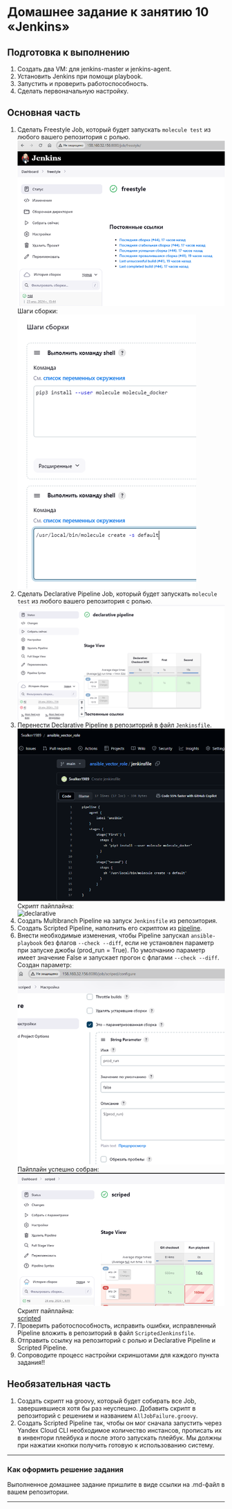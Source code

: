 # Домашнее задание к занятию 10 «Jenkins»

## Подготовка к выполнению

1. Создать два VM: для jenkins-master и jenkins-agent.
2. Установить Jenkins при помощи playbook.
3. Запустить и проверить работоспособность.
4. Сделать первоначальную настройку.

## Основная часть

1. Сделать Freestyle Job, который будет запускать `molecule test` из любого вашего репозитория с ролью.
![](https://github.com/Svalker1989/CICD/blob/master/09-ci-04-jenkins/1.PNG)
Шаги сборки:
![](https://github.com/Svalker1989/CICD/blob/master/09-ci-04-jenkins/1_1.PNG)
3. Сделать Declarative Pipeline Job, который будет запускать `molecule test` из любого вашего репозитория с ролью.
![](https://github.com/Svalker1989/CICD/blob/master/09-ci-04-jenkins/2.PNG)  
4. Перенести Declarative Pipeline в репозиторий в файл `Jenkinsfile`.
![](https://github.com/Svalker1989/CICD/blob/master/09-ci-04-jenkins/3.PNG)  
Скрипт пайплайна:  
![declarative](https://github.com/Svalker1989/CICD/blob/master/09-ci-04-jenkins/pipeline/declarative)  
5. Создать Multibranch Pipeline на запуск `Jenkinsfile` из репозитория.
6. Создать Scripted Pipeline, наполнить его скриптом из [pipeline](./pipeline).
7. Внести необходимые изменения, чтобы Pipeline запускал `ansible-playbook` без флагов `--check --diff`, если не установлен параметр при запуске джобы (prod_run = True). По умолчанию параметр имеет значение False и запускает прогон с флагами `--check --diff`.
Создан параметр:  
![4](https://github.com/Svalker1989/CICD/blob/master/09-ci-04-jenkins/4.PNG)  
Пайплайн успешно собран:  
![5](https://github.com/Svalker1989/CICD/blob/master/09-ci-04-jenkins/5.PNG)  
Скрипт пайплайна:  
[scripted](https://github.com/Svalker1989/CICD/blob/master/09-ci-04-jenkins/pipeline/scripted)  
8. Проверить работоспособность, исправить ошибки, исправленный Pipeline вложить в репозиторий в файл `ScriptedJenkinsfile`.
9. Отправить ссылку на репозиторий с ролью и Declarative Pipeline и Scripted Pipeline.
10. Сопроводите процесс настройки скриншотами для каждого пункта задания!!

## Необязательная часть

1. Создать скрипт на groovy, который будет собирать все Job, завершившиеся хотя бы раз неуспешно. Добавить скрипт в репозиторий с решением и названием `AllJobFailure.groovy`.
2. Создать Scripted Pipeline так, чтобы он мог сначала запустить через Yandex Cloud CLI необходимое количество инстансов, прописать их в инвентори плейбука и после этого запускать плейбук. Мы должны при нажатии кнопки получить готовую к использованию систему.

---

### Как оформить решение задания

Выполненное домашнее задание пришлите в виде ссылки на .md-файл в вашем репозитории.

---
